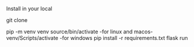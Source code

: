 Install in your local

git clone 

pip -m venv venv
source/bin/activate -for linux and macos-  venv/Scripts/activate  -for windows
pip install -r requirements.txt
flask run
